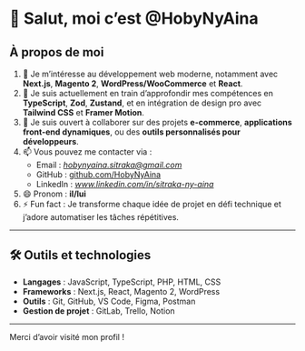 # 👋 Salut, moi c’est @HobyNyAina

## À propos de moi

1. 👀 Je m’intéresse au développement web moderne, notamment avec **Next.js**, **Magento 2**, **WordPress/WooCommerce** et **React**.  
2. 🌱 Je suis actuellement en train d’approfondir mes compétences en **TypeScript**, **Zod**, **Zustand**, et en intégration de design pro avec **Tailwind CSS** et **Framer Motion**.  
3. 💞️ Je suis ouvert à collaborer sur des projets **e-commerce**, **applications front-end dynamiques**, ou des **outils personnalisés pour développeurs**.  
4. 📫 Vous pouvez me contacter via :  
   - Email : *hobynyaina.sitraka@gmail.com*  
   - GitHub : [github.com/HobyNyAina](https://github.com/HobyNyAina)  
   - LinkedIn : *www.linkedin.com/in/sitraka-ny-aina*  
5. 😄 Pronom : **il/lui**  
6. ⚡ Fun fact : Je transforme chaque idée de projet en défi technique et j’adore automatiser les tâches répétitives.

---

## 🛠️ Outils et technologies

- **Langages** : JavaScript, TypeScript, PHP, HTML, CSS  
- **Frameworks** : Next.js, React, Magento 2, WordPress  
- **Outils** : Git, GitHub, VS Code, Figma, Postman  
- **Gestion de projet** : GitLab, Trello, Notion  

---

Merci d’avoir visité mon profil !
